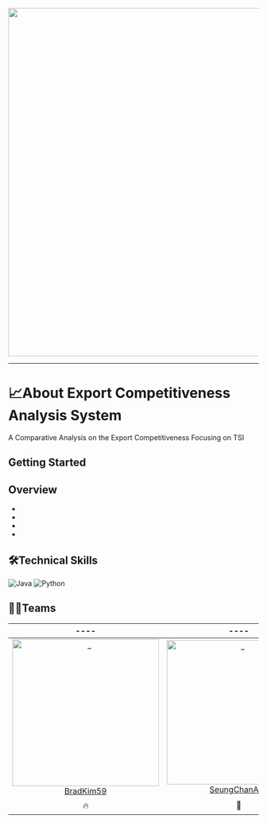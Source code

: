 <p align="center">
<img src = "https://user-images.githubusercontent.com/86038910/167450039-21db013c-25fc-4e45-b882-8d4614b43c7c.png" width="700px">
</p>

--------------------------------------------
# 📈About Export Competitiveness Analysis System
A Comparative Analysis on the Export Competitiveness Focusing on TSI


## Getting Started



## Overview
+
+
+
+
## 🛠️Technical Skills
![Java](https://img.shields.io/badge/java-%23ED8B00.svg?style=for-the-badge&logo=java&logoColor=white)
![Python](https://img.shields.io/badge/python-3670A0?style=for-the-badge&logo=python&logoColor=ffdd54)
## 👨‍💻Teams
|  ----  |  ----  |  ----  | 
| :----------: |  :----------:  |  :----------: |  
| [<img src="https://avatars.githubusercontent.com/u/63415138?v=4" width=295px alt="_"/>BradKim59](https://github.com/BradKim59) | [<img src="https://avatars.githubusercontent.com/u/102018797?v=4" width=290px alt="_"/>SeungChanAhn](https://github.com/SeungChanAhn) | [<img src="https://user-images.githubusercontent.com/86038910/167899367-1931db9a-16d6-4e84-8c1c-b29ddf67cb59.gif" width=280px alt="_"/>ro117youshinKIM](https://github.com/ro117youshinKIM) |
|  🔥   |    🚴   |   ⚽  | 
